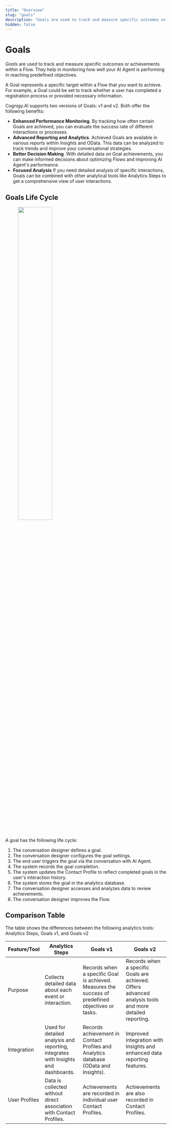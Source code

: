 ```yaml
---
title: "Overview"
slug: "goals"
description: "Goals are used to track and measure specific outcomes or achievements within a Flow. They help in monitoring how well your AI Agent is performing in reaching predefined objectives."
hidden: false
---
```


# Goals

_Goals_ are used to track and measure specific outcomes or achievements within a Flow. 
They help in monitoring how well your AI Agent is performing in reaching predefined objectives.

A Goal represents a specific target within a Flow that you want to achieve. For example, a Goal could be set to track whether a user has completed a registration process or provided necessary information.

Cognigy.AI supports two versions of Goals: v1 and v2. Both offer the following benefits:

- **Enhanced Performance Monitoring**. By tracking how often certain Goals are achieved, you can evaluate the success rate of different interactions or processes.
- **Advanced Reporting and Analytics**. Achieved Goals are available in various reports within Insights and OData. This data can be analyzed to track trends and improve your conversational strategies.
- **Better Decision Making**. With detailed data on Goal achievements, you can make informed decisions about optimizing Flows and improving AI Agent's performance.
- **Focused Analysis** If you need detailed analysis of specific interactions, Goals can be combined with other analytical tools like Analytics Steps to get a comprehensive view of user interactions.

## Goals Life Cycle

<figure>
  <img class="image-center" src="../../../../_assets/ai/analyze/goals/life-cycle.png" width="50%" />
</figure>

A goal has the following life cycle:

1. The conversation designer defines a goal.
2. The conversation designer configures the goal settings.
3. The end user triggers the goal via the conversation with AI Agent.
4. The system records the goal completion.
5. The system updates the Contact Profile to reflect completed goals in the user's interaction history.
6. The system stores the goal in the analytics database.
7. The conversation designer accesses and analyzes data to review achievements.
8. The conversation designer improves the Flow.

## Comparison Table

The table shows the differences between the following analytics tools: Analytics Steps, Goals v1, and Goals v2

| Feature/Tool  | Analytics Steps                                                                    | Goals v1                                                                                          | Goals v2                                                                                                |
|---------------|------------------------------------------------------------------------------------|---------------------------------------------------------------------------------------------------|---------------------------------------------------------------------------------------------------------|
| Purpose       | Collects detailed data about each event or interaction.                            | Records when a specific Goal is achieved. Measures the success of predefined objectives or tasks. | Records when a specific Goals are achieved. Offers advanced analysis tools and more detailed reporting. |
| Integration   | Used for detailed analysis and reporting, integrates with Insights and dashboards. | Records achievement in Contact Profiles and Analytics database (OData and Insights).              | Improved integration with Insights and enhanced data reporting features.                                |
| User Profiles | Data is collected without direct association with Contact Profiles.                | Achievements are recorded in individual user Contact Profiles.                                    | Achievements are also recorded in Contact Profiles.                                                     |